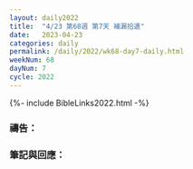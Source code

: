 ```yaml
---
layout: daily2022
title:  "4/23 第68週 第7天 補漏拾遺"
date:   2023-04-23
categories: daily
permalink: /daily/2022/wk68-day7-daily.html
weekNum: 68
dayNum: 7
cycle: 2022
---
```


{%- include BibleLinks2022.html -%}

### 禱告：

### 筆記與回應：
